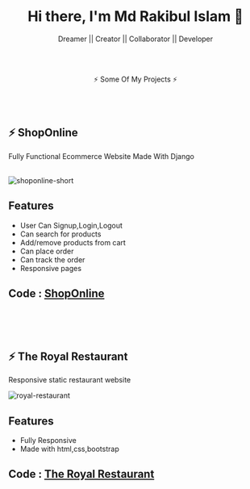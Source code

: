 <h1 align="center">
Hi there, I'm Md Rakibul Islam 👋
</h1>

<p align="center">
Dreamer || Creator || Collaborator || Developer

</p>

<br>
<br>
<p align="center">
⚡ Some Of My Projects ⚡
</p>

<br>
<br>


## ⚡ ShopOnline

Fully Functional Ecommerce Website Made With Django
<br>
<br>


![shoponline-short](https://user-images.githubusercontent.com/50355854/127045715-52b29d83-3940-4db7-9135-ee69de35e082.gif)

## Features

- User Can Signup,Login,Logout
- Can search for products
- Add/remove products from cart
- Can place order
- Can track the order
- Responsive pages

## Code : [ShopOnline](https://github.com/rak1b/ShopOnline/tree/master/Django/ShopOnline)

<br>
<br>
<br>


## ⚡ The Royal Restaurant

Responsive static restaurant website
<br>


![royal-restaurant](https://user-images.githubusercontent.com/50355854/127050751-4ba7013b-2403-4adf-9d14-51776c6b76ce.gif)

## Features

- Fully Responsive
- Made with html,css,bootstrap

## Code : [The Royal Restaurant](https://github.com/rak1b/The-Royal-Restaurant)
